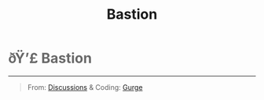 ﻿---
lang: en-US
title: Bastion
prev:
next:
---

# <font color="#696969">ðŸ’£ <b>Bastion</b></font> <Badge text="Killing" type="tip" vertical="middle"/>
---

> From: [Discussions](#) & Coding: [Gurge](#)
